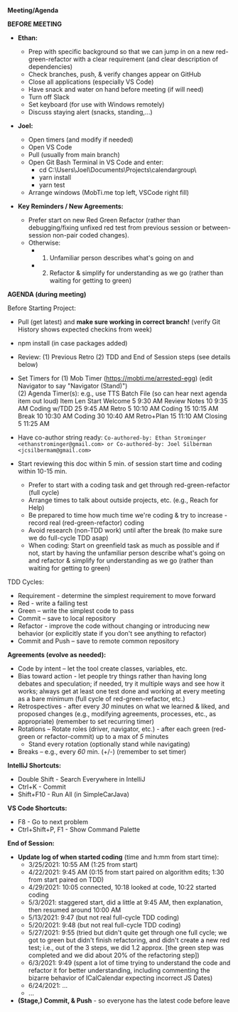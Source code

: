 **Meeting/Agenda**

**BEFORE MEETING**

- **Ethan:** 
  - Prep with specific background so that we can jump in on a new red-green-refactor with a clear requirement (and clear description of dependencies)
  - Check branches, push, & verify changes appear on GitHub
  - Close all applications (especially VS Code)
  - Have snack and water on hand before meeting (if will need)
  - Turn off Slack
  - Set keyboard (for use with Windows remotely)
  - Discuss staying alert (snacks, standing,...)

- **Joel:** 
  - Open timers (and modify if needed)
  - Open VS Code 
  - Pull (usually from main branch)
  - Open Git Bash Terminal in VS Code and enter:
    - cd C:\Users\Joel\Documents\Projects\calendargroup\
    - yarn install
    - yarn test
  - Arrange windows (MobTi.me top left, VSCode right fill)

- **Key Reminders / New Agreements:**
  - Prefer start on new Red Green Refactor (rather than debugging/fixing unfixed red test from previous session or between-session non-pair coded changes). 
  - Otherwise:
    - 1. Unfamiliar person describes what's going on and
    - 2. Refactor & simplify for understanding as we go (rather than waiting for getting to green)

**AGENDA (during meeting)** 

Before Starting Project:

- Pull (get latest) and **make sure working in correct branch!** (verify Git History shows expected checkins from week)
- npm install (in case packages added)

- Review:
  (1) Previous Retro 
  (2) TDD and End of Session steps (see details below)

- Set Timers for
  (1) Mob Timer (https://mobti.me/arrested-egg) (edit Navigator to say "Navigator (Stand)")  
  (2) Agenda Timer(s): e.g., use TTS Batch File (so can hear next agenda item out loud)
          Item	       Len	 Start
          Welcome	      5	 9:30 AM
          Review Notes 10	 9:35 AM
          Coding w/TDD 25	 9:45 AM
          Retro	        5	10:10 AM
          Coding	     15	10:15 AM
          Break        10	10:30 AM
          Coding	     30	10:40 AM
          Retro+Plan   15	11:10 AM
          Closing	      5	11:25 AM

- Have co-author string ready:
        ``
        Co-authored-by: Ethan Strominger <ethanstrominger@gmail.com>
        or
        Co-authored-by: Joel Silberman <jcsilbermam@gmail.com>
        ``
- Start reviewing this doc within 5 min. of session start time and coding within 10-15 min.
  - Prefer to start with a coding task and get through red-green-refactor (full cycle)
  - Arrange times to talk about outside projects, etc. (e.g., Reach for Help)
  - Be prepared to time how much time we're coding & try to increase - record real 
    (red-green-refactor) coding
  - Avoid research (non-TDD work) until after the break (to make sure we do full-cycle TDD asap)
  - When coding: Start on greenfield task as much as possible and if not, start by having the unfamiliar person describe what's going on and refactor & simplify for understanding as we go (rather than waiting for getting to green)

TDD Cycles:

- Requirement - determine the simplest requirement to move forward
- Red - write a failing test
- Green – write the simplest code to pass
- Commit – save to local repository
- Refactor - improve the code without changing or introducing new behavior (or explicitly state if you don't see anything to refactor)
- Commit and Push – save to remote common repository

**Agreements (evolve as needed):**

- Code by intent – let the tool create classes, variables, etc.
- Bias toward action - let people try things rather than having long debates and speculation; if needed, try it multiple ways and see how it works; always get at least one test done and working at every meeting as a bare minimum (full cycle of red-green-refactor, etc.)
- Retrospectives - after every _30_ minutes on what we learned & liked, and proposed changes (e.g., modifying agreements, processes, etc., as appropriate) (remember to set recurring timer)
- Rotations
  – Rotate roles (driver, navigator, etc.) - after each green (red-green or refactor-commit) up to a max of _5_ minutes
  - Stand every rotation (optionally stand while navigating)
- Breaks – e.g., every _60_ min. (+/-) (remember to set timer)

**IntelliJ Shortcuts:**

- Double Shift - Search Everywhere in IntelliJ
- Ctrl+K - Commit
- Shift+F10 - Run All (in SimpleCarJava)

**VS Code Shortcuts:**

- F8 - Go to next problem
- Ctrl+Shift+P, F1 - Show Command Palette

**End of Session:**

- **Update log of when started coding** (time and h:mm from start time):
  - 3/25/2021: 10:55 AM (1:25 from start)
  - 4/22/2021: 9:45 AM (0:15 from start paired on algorithm edits; 1:30 from start paired on TDD) 
  - 4/29/2021: 10:05 connected, 10:18 looked at code, 10:22 started coding
  - 5/3/2021: staggered start, did a little at 9:45 AM, then explanation, then resumed around 10:00 AM
  - 5/13/2021: 9:47 (but not real full-cycle TDD coding)
  - 5/20/2021: 9:48 (but not real full-cycle TDD coding)
  - 5/27/2021: 9:55 (tried but didn't quite get through one full cycle; we got to green but didn't finish refactoring, and didn't create a new red test; i.e., out of the 3 steps, we did 1.2 approx. [the green step was completed and we did about 20% of the refactoring step])
  - 6/3/2021: 9:49 (spent a lot of time trying to understand the code and refactor it for better understanding, including commenting the bizarre behavior of ICalCalendar expecting incorrect JS Dates)
  - 6/24/2021: ...
  - ...
- **(Stage,) Commit, & Push** - so everyone has the latest code before leave
